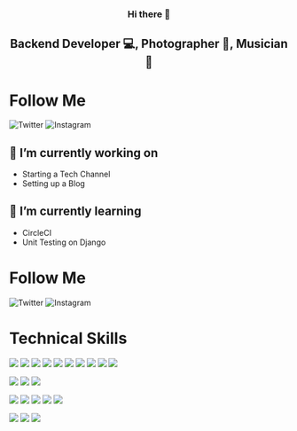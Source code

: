 <h3 align="center">
Hi there 🙂
</h3>

<h2 align="center">
Backend Developer 💻, Photographer 📸, Musician 🎸
</h2>

# Follow Me
![Twitter](https://img.shields.io/badge/@techrisblock-%231DA1F2.svg?style=for-the-badge&logo=Twitter&logoColor=white)
![Instagram](https://img.shields.io/badge/techrisblock-%23E4405F.svg?style=for-the-badge&logo=Instagram&logoColor=white)

<!--
**cantuc40/cantuc40** is a ✨ _special_ ✨ repository because its `README.md` (this file) appears on your GitHub profile.

Here are some ideas to get you started:

- 🔭 I’m currently working on ...
- 🌱 I’m currently learning ...
- 👯 I’m looking to collaborate on ...
- 🤔 I’m looking for help with ...
- 💬 Ask me about ...
- 📫 How to reach me: ...
- 😄 Pronouns: ...
- ⚡ Fun fact: ...
-->

## 🔭 I’m currently working on
- Starting a Tech Channel
- Setting up a Blog

## 🌱 I’m currently learning 
- CircleCI
- Unit Testing on Django



# Follow Me
![Twitter](https://img.shields.io/badge/@techrisblock-%231DA1F2.svg?style=for-the-badge&logo=Twitter&logoColor=white)
![Instagram](https://img.shields.io/badge/techrisblock-%23E4405F.svg?style=for-the-badge&logo=Instagram&logoColor=white)

# Technical Skills
![](https://img.shields.io/badge/Language-Javascript-informational?style=flat&logo=javascript&color=%23F7DF1E)
![](https://img.shields.io/badge/Language-Python-informational?style=flat&logo=python&color=3670A0)
![](https://img.shields.io/badge/Language-Ruby-informational?style=flat&logo=ruby&color=%23CC342D)
![](https://img.shields.io/badge/Language-Go-informational?style=flat&logo=go&color=%2300ADD8)
![](https://img.shields.io/badge/Frontend-React-informational?style=flat&logo=react&color=%2320232a)
![](https://img.shields.io/badge/Frontend-Bootstrap-informational?style=flat&logo=bootstrap&color=%23563D7C)
![](https://img.shields.io/badge/Backend-Node.js-informational?style=flat&logo=node.js&color=6DA55F)
![](https://img.shields.io/badge/Backend-Express.js-informational?style=flat&logo=express&color=%23404d59)
![](https://img.shields.io/badge/Backend-Django-informational?style=flat&logo=django&color=%23092E20)
![](https://img.shields.io/badge/Backend-Rails-informational?style=flat&logo=ruby-on-rails&color=%23CC0000)

![](https://img.shields.io/badge/Database-MongoDB-informational?style=flat&logo=mongodb&color=%234ea94b)
![](https://img.shields.io/badge/Database-PostgreSQL-informational?style=flat&logo=postgresql&color=%23316192)
![](https://img.shields.io/badge/Database-MySQL-informational?style=flat&logo=mysql&color=%2300f)

![](https://img.shields.io/badge/API_Testing-Insomnia-informational?style=flat&logo=insomnia&color=black)
![](https://img.shields.io/badge/API_Testing-Postman-informational?style=flat&logo=postman&color=FF6C37)
![](https://img.shields.io/badge/Project_Management-Confluence-informational?style=flat&logo=confluence&color=%23172BF4)
![](https://img.shields.io/badge/Project_Management-Jira-informational?style=flat&logo=jira&color=%230A0FFF)
![](https://img.shields.io/badge/IDE-VS_Code-informational?style=flat&logo=visual-studio-code&color=0078d7)

![](https://img.shields.io/badge/OS-Ubuntu-informational?style=flat&logo=ubuntu&color=E95420)
![](https://img.shields.io/badge/OS-Debian-informational?style=flat&logo=debian&color=D70A53)
![](https://img.shields.io/badge/OS-Windows-informational?style=flat&logo=windows&color=0078D6)




